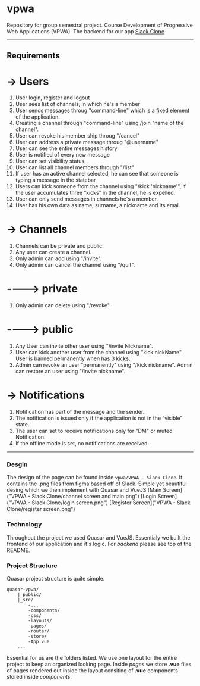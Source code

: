 # vpwa
Repository for group semestral project. Course Development of Progressive Web Applications (VPWA).
The backend for our app [Slack Clone](https://github.com/mpodmanicky/vpwa-backend)

---
## Requirements
# -> Users
1. User login, register and logout
2. User sees list of channels, in which he's a member
3. User sends messages throug "command-line" which is a fixed element of the application. 
4. Creating a channel through "command-line" using /join "name of the channel".
5. User can revoke his member ship throug "/cancel"
6. User can address a private message throug "@username"
7. User can see the entire messages history
8. User is notified of every new message
9. User can set visibility status.
10. User can list all channel members through "/list"
11. If user has an active channel selected, he can see that someone is typing a message in the statebar
12. Users can kick someone from the channel using "/kick 'nickname'", if the user accumulates three “kicks” in the channel, he is expelled.   
13. User can only send messages in channels he's a member.
14. User has his own data as name, surname, a nickname and its emai.
# -> Channels
1. Channels can be private and public.
2. Any user can create a channel.
3. Only admin can add using "/invite".
4. Only admin can cancel the channel using "/quit".
# ----> private 
1. Only admin can delete using "/revoke".
# ----> public
1. Any User can invite other user using "/invite Nickname".
2. User can kick another user from the channel using "kick nickName".
User is banned permanently when has 3 kicks.
3. Admin can revoke an user "permanently" using "/kick nickname".
Admin can restore an user using "/invite nickname".
# -> Notifications
1. Notification has part of the message and the sender.
2. The notification is issued only if the application is not in the “visible” state.
3. The user can set to receive notifications only for "DM" or muted Notification.
4. If the offline mode is set, no notifications are received.
---
### Desgin
The design of the page can be found inside `vpwa/VPWA - Slack Clone`. It contains the .png files from figma based off of Slack.
Simple yet beautiful desing which we then implement with Quasar and VueJS
[Main Screen]("VPWA - Slack Clone/channel screen and main.png")
[Login Screen]("VPWA - Slack Clone/login screen.png")
[Register Screen]("VPWA - Slack Clone/register screen.png")

### Technology
Throughout the project we used Quasar and VueJS. Essentialy we built the frontend of our application and it's logic.
For *backend* please see top of the README.

### Project Structure
Quasar project structure is quite simple.
```
quasar-vpwa/
    |_public/
    |_src/
        -...
        -components/
        -css/
        -layouts/
        -pages/
        -router/
        -store/
        -App.vue
    ...
```
Essential for us are the folders listed. We use one layout for the entire project to keep an organized looking page.
Inside *pages* we store **.vue** files of pages rendered out inside the layout consiting of **.vue** components stored inside *components*.


